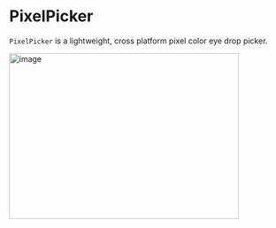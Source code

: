 # PixelPicker

`PixelPicker` is a lightweight, cross platform pixel color eye drop picker. 

<img width="415" height="300" alt="image" src="https://github.com/user-attachments/assets/f2b65893-125d-4c92-98c3-8465851b253b" />
